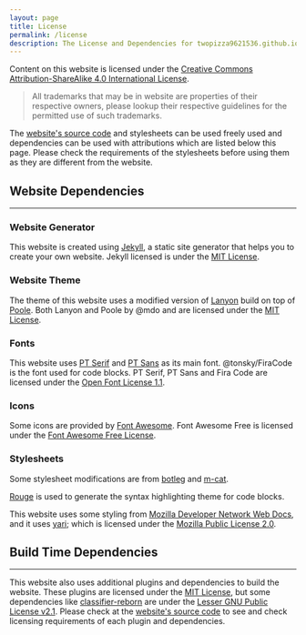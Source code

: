 ```yaml
---
layout: page
title: License
permalink: /license
description: The License and Dependencies for twopizza9621536.github.io.
---
```


Content on this website is licensed under the
[Creative Commons Attribution-ShareAlike 4.0 International License][1].

> All trademarks that may be in website are properties of their respective
> owners, please lookup their respective guidelines for the permitted use of
> such trademarks.

The [website's source code][2] and stylesheets can be used freely used and
dependencies can be used with attributions which are listed below this page.
Please check the requirements of the stylesheets before using them as they are
different from the website.

## Website Dependencies

---

### Website Generator

This website is created using [Jekyll][3], a static site generator that helps
you to create your own website. Jekyll licensed is under the [MIT License][4].

### Website Theme

The theme of this website uses a modified version of
[Lanyon](https://lanyon.getpoole.com/) build on top of
[Poole](https://getpoole.com/). Both Lanyon and Poole by @mdo and are licensed
under the [MIT License][4].

### Fonts

This website uses [PT Serif](https://fonts.google.com/specimen/PT+Serif) and
[PT Sans](https://fonts.google.com/specimen/PT+Sans) as its main font.
@tonsky/FiraCode is the font used for code blocks. PT Serif, PT Sans and Fira
Code are licensed under the [Open Font License 1.1][5].

### Icons

Some icons are provided by [Font Awesome](https://fontawesome.com). Font
Awesome Free is licensed under the [Font Awesome Free License][6].

### Stylesheets

Some stylesheet modifications are from
[botleg](https://botleg.com/stories/line-numbers-in-jekyll-code-blocks/) and
[m-cat](https://www.bytedude.com/jekyll-syntax-highlighting-and-line-numbers).

[Rouge](https://github.com/rouge-ruby/rouge) is used to generate the syntax
highlighting theme for code blocks.

This website uses some styling from [Mozilla Developer Network Web Docs][7], and
it uses [yari](https://github.com/mdn/yari); which is licensed under the
[Mozilla Public License 2.0][8].

## Build Time Dependencies

---

This website also uses additional plugins and dependencies to build the website.
These plugins are licensed under the [MIT License][4], but some dependencies
like [classifier-reborn][9] are under the [Lesser GNU Public License v2.1][10].
Please check at the [website's source code][2] to see and check licensing
requirements of each plugin and dependencies.

[1]: https://creativecommons.org/licenses/by-sa/4.0/
[2]: https://github.com/TwoPizza9621536/twopizza9621536.github.io
[3]: https://jekyllrb.com
[4]: https://mit-license.org
[5]: https://scripts.sil.org/cms/scripts/page.php?item_id=OFL_web
[6]: https://fontawesome.com/license/free
[7]: https://developer.mozilla.org
[8]: http://mozilla.org/MPL/2.0/
[9]: https://github.com/jekyll/classifier-reborn
[10]: https://www.gnu.org/licenses/old-licenses/lgpl-2.1
